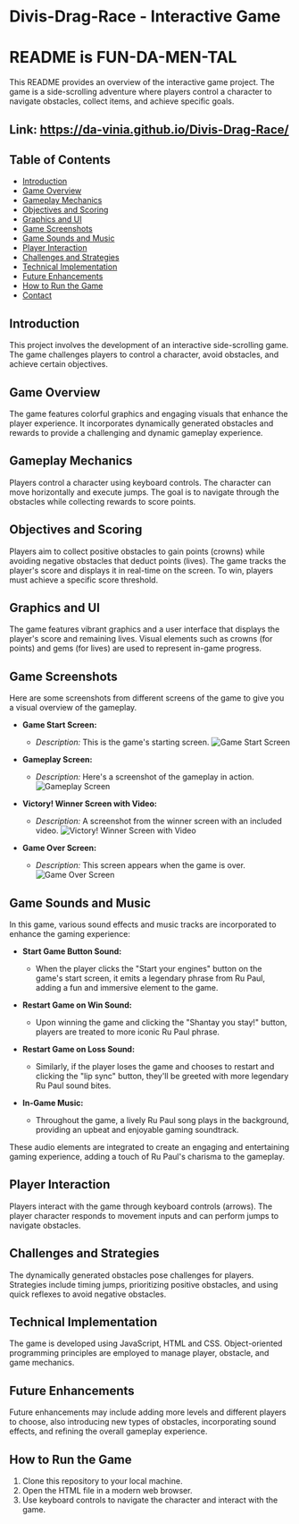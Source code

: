 # Divis-Drag-Race - Interactive Game
#  README is FUN-DA-MEN-TAL

This README provides an overview of the interactive game project. The game is a side-scrolling adventure where players control a character to navigate obstacles, collect items, and achieve specific goals.

## Link: https://da-vinia.github.io/Divis-Drag-Race/

## Table of Contents
- [Introduction](#introduction)
- [Game Overview](#game-overview)
- [Gameplay Mechanics](#gameplay-mechanics)
- [Objectives and Scoring](#objectives-and-scoring)
- [Graphics and UI](#graphics-and-ui)
- [Game Screenshots](#game-screenshots)
- [Game Sounds and Music](#game-sounds-and-music)
- [Player Interaction](#player-interaction)
- [Challenges and Strategies](#challenges-and-strategies)
- [Technical Implementation](#technical-implementation)
- [Future Enhancements](#future-enhancements)
- [How to Run the Game](#how-to-run-the-game)
- [Contact](#contact)

## Introduction
This project involves the development of an interactive side-scrolling game. The game challenges players to control a character, avoid obstacles, and achieve certain objectives.

## Game Overview
The game features colorful graphics and engaging visuals that enhance the player experience. It incorporates dynamically generated obstacles and rewards to provide a challenging and dynamic gameplay experience.

## Gameplay Mechanics
Players control a character using keyboard controls. The character can move horizontally and execute jumps. The goal is to navigate through the obstacles while collecting rewards to score points.

## Objectives and Scoring
Players aim to collect positive obstacles to gain points (crowns) while avoiding negative obstacles that deduct points (lives). The game tracks the player's score and displays it in real-time on the screen. To win, players must achieve a specific score threshold.

## Graphics and UI
The game features vibrant graphics and a user interface that displays the player's score and remaining lives. Visual elements such as crowns (for points) and gems (for lives) are used to represent in-game progress.

## Game Screenshots
Here are some screenshots from different screens of the game to give you a visual overview of the gameplay.

- **Game Start Screen:**
  - *Description:* This is the game's starting screen.
  ![Game Start Screen](https://github.com/Da-vinia/Divis-Drag-Race/blob/main/assets/images/readme/start%20screen.png)

- **Gameplay Screen:**
  - *Description:* Here's a screenshot of the gameplay in action.
  ![Gameplay Screen](https://github.com/Da-vinia/Divis-Drag-Race/blob/main/assets/images/readme/game%20screen.png?raw=true)

- **Victory! Winner Screen with Video:**
  - *Description:* A screenshot from the winner screen with an included video.
 ![Victory! Winner Screen with Video](https://github.com/Da-vinia/Divis-Drag-Race/blob/main/assets/images/readme/winner%20screen.png?raw=true)

- **Game Over Screen:**
  - *Description:* This screen appears when the game is over.
  ![Game Over Screen](https://github.com/Da-vinia/Divis-Drag-Race/blob/main/assets/images/readme/game%20over%20screen.png?raw=true)
 
## Game Sounds and Music
In this game, various sound effects and music tracks are incorporated to enhance the gaming experience:

- **Start Game Button Sound:**
  - When the player clicks the "Start your engines" button on the game's start screen, it emits a legendary phrase from Ru Paul, adding a fun and immersive element to the game.

- **Restart Game on Win Sound:**
  - Upon winning the game and clicking the "Shantay you stay!" button, players are treated to more iconic Ru Paul phrase.

- **Restart Game on Loss Sound:**
  - Similarly, if the player loses the game and chooses to restart and clicking the "lip sync" button, they'll be greeted with more legendary Ru Paul sound bites.

- **In-Game Music:**
  - Throughout the game, a lively Ru Paul song plays in the background, providing an upbeat and enjoyable gaming soundtrack.

These audio elements are integrated to create an engaging and entertaining gaming experience, adding a touch of Ru Paul's charisma to the gameplay.

## Player Interaction
Players interact with the game through keyboard controls (arrows). The player character responds to movement inputs and can perform jumps to navigate obstacles.

## Challenges and Strategies
The dynamically generated obstacles pose challenges for players. Strategies include timing jumps, prioritizing positive obstacles, and using quick reflexes to avoid negative obstacles.

## Technical Implementation
The game is developed using JavaScript, HTML and CSS. Object-oriented programming principles are employed to manage player, obstacle, and game mechanics.

## Future Enhancements
Future enhancements may include adding more levels and different players to choose, also introducing new types of obstacles, incorporating sound effects, and refining the overall gameplay experience.

## How to Run the Game
1. Clone this repository to your local machine.
2. Open the HTML file in a modern web browser.
3. Use keyboard controls to navigate the character and interact with the game.

